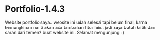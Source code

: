 # Portfolio-1.4.3
Website portfolio saya.. website ini udah selesai tapi belum final, karna kemungkinan nanti akan ada tambahan fitur lain.. jadi saya butuh kritik dan saran dari temen2 buat website ini. Selamat mengunjungi :)
